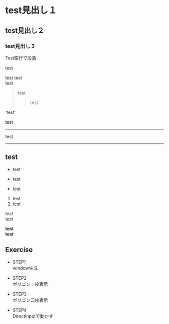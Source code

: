 ﻿# test見出し１
## test見出し２
### test見出し３

Test空行で段落

test

test
test  
test

>test
>>test

'test'

test
***
test
___
test
---

- test  
+ test  
* test  

1. test  
1. test

*test*  
_test_

**test**  
__test__


## Exercise

- STEP1  
window生成

- STEP2  
ポリゴン一枚表示

- STEP3  
ポリゴン二枚表示

- STEP4   
DirectInputで動かす




